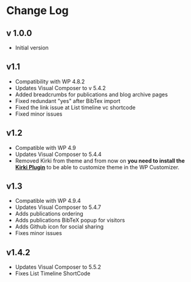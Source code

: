 # Change Log

## v 1.0.0

* Initial version 

## v1.1

* Compatibility with WP 4.8.2
* Updates Visual Composer to v 5.4.2
* Added breadcrumbs for publications and blog archive pages
* Fixed redundant "yes" after BibTex import
* Fixed the link issue at List timeline vc shortcode
* Fixed minor issues

## v1.2

* Compatible with WP 4.9
* Updates Visual Composer to 5.4.4
* Removed Kirki from theme and from now on **you need to install the** [**Kirki Plugin**](https://wordpress.org/plugins/kirki/) to be able to customize theme in the WP Customizer.

## v1.3

* Compatible with WP 4.9.4
* Updates Visual Composer to 5.4.7
* Adds publications ordering
* Adds publications BibTeX popup for visitors
* Adds Github icon for social sharing
* Fixes minor issues



## v1.4.2

* Updates Visual Composer to 5.5.2
* Fixes List Timeline ShortCode

